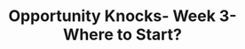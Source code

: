---
title: Opportunity Knocks- Week 3- Where to Start?
link: https://s3.amazonaws.com/podcast.lifestonechurch.net/2015-03-22.mp3
podcastLength: 00:45:46
speaker: Pastor Ben Helton
description: Opportunity Knocks Series
vimeoId: 122925483
---
